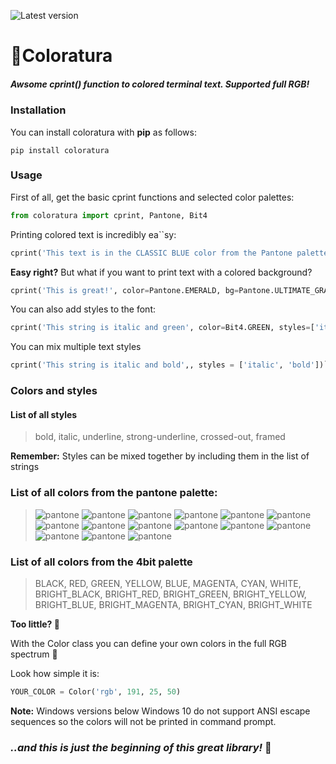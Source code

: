 ![Latest version](https://img.shields.io/pypi/v/coloratura?color=%23f6d155&label=version&style=flat-square)

# 🦜Coloratura

##### Awsome **cprint()** function to colored terminal text. Supported full RGB!

### Installation

You can install coloratura with **pip** as follows:

```
pip install coloratura
```

### Usage

First of all, get the basic cprint functions and selected color palettes:

```python
from coloratura import cprint, Pantone, Bit4
```

Printing colored text is incredibly ea``sy:

```python
cprint('This text is in the CLASSIC BLUE color from the Pantone palette', color=Pantone.CLASSIC_BLUE)
```

**Easy right?**
But what if you want to print text with a colored background?

```python
cprint('This is great!', color=Pantone.EMERALD, bg=Pantone.ULTIMATE_GRAY)
```

You can also add styles to the font:

```python
cprint('This string is italic and green', color=Bit4.GREEN, styles=['italic'])
```

You can mix multiple text styles

```python
cprint('This string is italic and bold',, styles = ['italic', 'bold'])```
```

### Colors and styles

#### List of all styles

> bold, italic, underline, strong-underline, crossed-out, framed

**Remember:** Styles can be mixed together by including them in the list of strings

### List of all colors from the pantone palette:
>![pantone](https://img.shields.io/badge/-VERY__PERI-6868ac?style=flat-square&label=2022)
>![pantone](https://img.shields.io/badge/-ILLUMINATING-f5df4d?style=flat-square&label=2021)
>![pantone](https://img.shields.io/badge/-ULTIMATE_GRAY-97999b?style=flat-square&label=2021)
>![pantone](https://img.shields.io/badge/-CLASSIC_BLUE-0f4c81?style=flat-square&label=2020)
>![pantone](https://img.shields.io/badge/-LIVING_CORAL-ff6f61?style=flat-square&label=2019)
>![pantone](https://img.shields.io/badge/-ULTRA_VIOLET-5f4b8b?style=flat-square&label=2018)
>![pantone](https://img.shields.io/badge/-GREENERY-88b04b?style=flat-square&label=2017)
>![pantone](https://img.shields.io/badge/-ROSE_QUARTZ-f7cac9?style=flat-square&label=2016)
>![pantone](https://img.shields.io/badge/-SERENITY-92a8d1?style=flat-square&label=2016)
>![pantone](https://img.shields.io/badge/-MARSALA-955251?style=flat-square&label=2015)
>![pantone](https://img.shields.io/badge/-RADIANT__ORCHID-b565a1?style=flat-square&label=2014)
>![pantone](https://img.shields.io/badge/-TURQUOISE-45b5aa?style=flat-square&label=2010)
>![pantone](https://img.shields.io/badge/-EMERALD-009b77?style=flat-square&label=2013)
>![pantone](https://img.shields.io/badge/-TANGERINE__TANGO-e34f33?style=flat-square&label=2012)
>![pantone](https://img.shields.io/badge/-HONEYSUCKLE-d85a7b?style=flat-square&label=2011)

### List of all colors from the 4bit palette

> BLACK, RED, GREEN, YELLOW, BLUE, MAGENTA, CYAN, WHITE, BRIGHT_BLACK, BRIGHT_RED, BRIGHT_GREEN, BRIGHT_YELLOW, BRIGHT_BLUE, BRIGHT_MAGENTA, BRIGHT_CYAN, BRIGHT_WHITE

**Too little? 🤔**

With the Color class you can define your own colors in the full RGB spectrum 🤯

Look how simple it is:

```python
YOUR_COLOR = Color('rgb', 191, 25, 50)
```

**Note:** Windows versions below Windows 10 do not support ANSI escape sequences so the colors will not be printed in
command prompt.

### *..and this is just the beginning of this great library!* 💚
